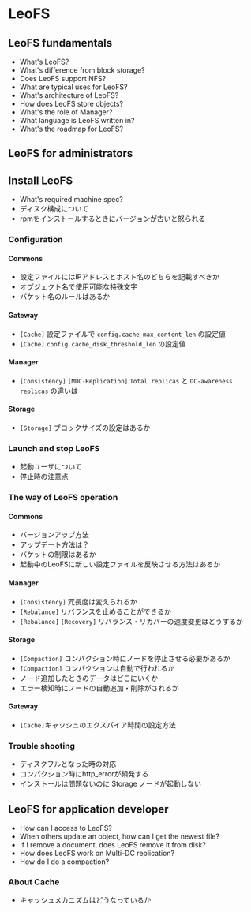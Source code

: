 # LeoFS 
## LeoFS fundamentals
* What's LeoFS?
* What's difference from block storage?
* Does LeoFS support NFS?
* What are typical uses for LeoFS?
* What's architecture of LeoFS?
* How does LeoFS store objects?
* What's the role of Manager?
* What language is LeoFS written in?
* What's the roadmap for LeoFS?


## LeoFS for administrators
## Install LeoFS
* What's required machine spec?
* ディスク構成について
* rpmをインストールするときにバージョンが古いと怒られる

### Configuration
#### Commons
* 設定ファイルにはIPアドレスとホスト名のどちらを記載すべきか
* オブジェクト名で使用可能な特殊文字
* バケット名のルールはあるか

#### Gateway
* ``[Cache]`` 設定ファイルで ``config.cache_max_content_len`` の設定値
* ``[Cache]`` ``config.cache_disk_threshold_len`` の設定値

#### Manager
* ``[Consistency]`` ``[MDC-Replication]`` ``Total replicas`` と ``DC-awareness replicas`` の違いは

#### Storage
* ``[Storage]`` ブロックサイズの設定はあるか


### Launch and stop LeoFS
* 起動ユーザについて
* 停止時の注意点

### The way of LeoFS operation
#### Commons
* バージョンアップ方法
* アップデート方法は？
* バケットの制限はあるか
* 起動中のLeoFSに新しい設定ファイルを反映させる方法はあるか

#### Manager
* ``[Consistency]`` 冗長度は変えられるか
* ``[Rebalance]`` リバランスを止めることができるか
* ``[Rebalance]`` ``[Recovery]`` リバランス・リカバーの速度変更はどうするか

#### Storage
* ``[Compaction]`` コンパクション時にノードを停止させる必要があるか
* ``[Compaction]`` コンパクションは自動で行われるか
* ノード追加したときのデータはどこにいくか
* エラー検知時にノードの自動追加・削除がされるか

#### Gateway
* ``[Cache]``キャッシュのエクスパイア時間の設定方法


### Trouble shooting
* ディスクフルとなった時の対応
* コンパクション時にhttp_errorが頻発する
* インストールは問題ないのに Storage ノードが起動しない

## LeoFS for application developer
* How can I access to LeoFS?
* When others update an object, how can I get the newest file?
* If I remove a document, does LeoFS remove it from disk?
* How does LeoFS work on Multi-DC replication?
* How do I do a compaction?

### About Cache
* キャッシュメカニズムはどうなっているか




